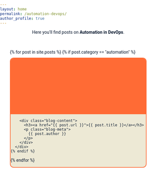 ```yaml
---
layout: home
permalink: /automation-devops/
author_profile: true
---
```


<p style="color:#0A192F; text-align:center; margin-bottom:1rem;">
  Here you’ll find posts on <strong>Automation in DevOps</strong>.
</p>

<div class="blog-grid">
  {% for post in site.posts %}
    {% if post.category == "automation" %}
      <div class="blog-card">
        <div class="blog-image" style="
          background-image: url('{{ post.featured-image | default: '/assets/images/default-blog.jpg' }}');
          background-size: cover;
          background-position: center;
          width: 100%;
          height: 180px;
        "></div>

        <div class="blog-content">
          <h3><a href="{{ post.url }}">{{ post.title }}</a></h3>
          <p class="blog-meta">
            {{ post.author }}
          </p>
        </div>
      </div>
    {% endif %}
  {% endfor %}
</div>

<style>
@import url('https://fonts.googleapis.com/css2?family=Rubik:wght@500;700&family=Roboto:wght@400;500&display=swap');

html, body {
  background-color: #FFFFFF !important;  /* white page background */
  color: #0A192F !important;            /* dark text */
  font-family: 'Roboto', sans-serif !important;
  margin: 0 !important;
  padding: 0 !important;
  box-sizing: border-box !important;
}

.blog-grid {
  display: grid;
  grid-template-columns: repeat(auto-fit, minmax(280px, 1fr));
  gap: 10px; /* closer cards */
  padding: 2rem;
}

.blog-card {
  background-color: #EDE9D5;  /* beige inner card */
  border: 2px solid #FF6B35; /* orange accent */
  border-radius: 12px;
  overflow: hidden;
  transition: transform 0.3s ease, box-shadow 0.3s ease;
}

.blog-card:hover {
  transform: translateY(-3px);
  box-shadow: 0 6px 20px rgba(255,107,53,0.3); /* subtle orange glow */
}

.blog-image {
  width: 100%;
  height: 180px;
  background-color: #FF6B35; /* fallback orange */
  background-size: cover;
  background-position: center;
}

.blog-content {
  padding: 1rem;
}

.blog-card h3 {
  font-family: 'Rubik', sans-serif;
  font-size: 1.25rem;
  margin: 0 0 0.5rem;
  color: #FF6B35; /* orange title */
}

.blog-card h3 a {
  color: inherit;
  text-decoration: none;
}

.blog-card h3 a:hover {
  text-decoration: underline;
}

.blog-meta {
  font-size: 0.9rem;
  color: #0A192F; /* dark text */
}

@media (max-width: 700px) {
  .blog-grid {
    grid-template-columns: 1fr;
    padding: 1rem;
  }

  .blog-card h3 {
    font-size: 1.1rem;
  }

  .blog-image {
    height: 140px;
  }
}
</style>
